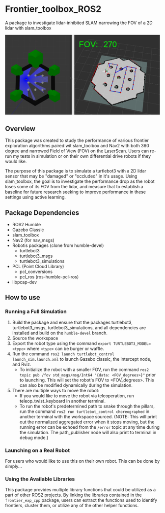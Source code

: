 # Frontier_toolbox_ROS2
A package to investigate lidar-inhibited SLAM narrowing the FOV of a 2D lidar with slam_toolbox

![Example_pic](turtlebot_control/images/robot_example.png)

## Overview
This package was created to study the performance of various frontier exploration algorithms paired wit slam_toolbox and Nav2 with both 360 degree and narrowed Field of View (FOV) on the LaserScan. Users can re-run my tests in simulation or on their own differential drive robots if they would like. 

The purpose of this package is to simulate a turtlebot3 with a 2D lidar sensor that may be "damaged" or "occluded" in it's usage. Using slam_toolbox, the goal is to investigate the performance drop as the robot loses some of its FOV from the lidar, and measure that to establish a baseline for future research seeking to improve performance in these settings using active learning.

## Package Dependencies
- ROS2 Humble
- Gazebo Classic
- slam_toolbox
- Nav2 (for nav_msgs)
- Robotis packages (clone from humble-devel)
    - turtlebot3
    - turtlebot3_msgs
    - turtlebot3_simulations
- PCL (Point Cloud Library)
    - pcl_conversions
    - pcl_ros (ros-humble-pcl-ros)
- libpcap-dev
## How to use

### Running a Full Simulation
1. Build the package and ensure that the packages turtlebot3, turtlebot3_msgs, turtlebot3_simulations, and all dependencies are installed and build on the `humble-devel` branch.
2. Source the workspace
3. Export the robot type using the command `export TURTLEBOT3_MODEL=<type>` where `<type>` can be burger or waffle.
4. Run the command `ros2 launch turtlebot_control launch_sim.launch.xml` to launch Gazebo classic, the intercept node, and Rviz. 
    - To initialize the robot with a smaller FOV, run the command `ros2 topic pub /fov std_msgs/msg/Int64 "{data: <FOV_degrees>}"` prior to launching. This will set the robot's FOV to <FOV_degrees>. This can also be modified dynamically during the simulation.
5. There are multiple ways to move the robot:
    - If you would like to move the robot via teleoperation, run teleop_twist_keyboard in another terminal.
    - To run the robot's predetermined path to snake through the pillars, run the command `ros2 run turtlebot_control choreographed` in another terminal with the workspace sourced. (NOTE: This will print out the normalized aggregated error when it stops moving, but the running error can be echoed from the `/error` topic at any time during the simulation. The path_publisher node will also print to terminal in debug mode.)
### Launching on a Real Robot
For users who would like to use this on their own robot. This can be done by simply...

### Using the Available Libraries
This package provides multiple library functions that could be utilized as a part of other ROS2 projects. By linking the libraries contained in the `frontier_exp_cpp` package, users can extract the functions used to identify frontiers, cluster them, or utilize any of the other helper functions. 